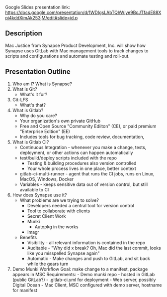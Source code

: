Google Slides presentation link: https://docs.google.com/presentation/d/1WDIgsLAbTQhWiye9BcJTfadE88Xpi4kddXimAk253jM/edit#slide=id.p

## Description
Mac Justice from Synapse Product Development, Inc. will show how Synapse uses GitLab with Mac management tools to track changes to scripts and configurations and automate testing and roll-out.

## Presentation Outline
1. Who am I? What is Synapse?
1. What is Git?
	- What's it for?
2. Git-LFS
	- What's that?
4. What is Gitlab?
	- Why do you care?
	- Your organization's own private GitHub
	- Free and Open Source "Community Ediiton" (CE), or paid premium "Enterprise Edition" (EE)
	- Includes tools for bug tracking, code review, documentation, 
5. What is Gitlab CI?
	- Continuous Integration - whenever you make a change, tests, deployment, or other actions can happen automatically
	- test/build/deploy scripts included with the repo
		- Testing & building procedures also version controlled
		- Your whole process lives in one place, better context
	- gitlab-ci-multi-runner - agent that runs the CI jobs, runs on Linux, MacOS, Windows, Docker
	- Variables - keeps sensitive data out of version control, but still available to CI
4. How does Synapse use it?
	- What problems are we trying to solve?
		- Developers needed a central tool for version control
		- Tool to collaborate with clients
		- Secret Client Work
		- Munki
			- Autopkg in the works
		- Imagr
	- Benefits
		- Visibility - all relevant information is contained in the repo
		- Auditable - "Why did x break? Oh, Mac did the last commit, looks like you misspelled Synapse again"
		- Automatic - Make changes and push to GitLab, and sit back while the gears turn
4. Demo Munki Workflow
	Goal: make change to a manifest, package appears in MSC
	Requirements:
		- Demo munki repo
			- hosted in GitLab (public GitLab?)
			- .gitlab-ci.yml for deployment
		- Web server, possibly Digital Ocean
		- Mac Client, MSC configured with demo server, hostname for manifest
